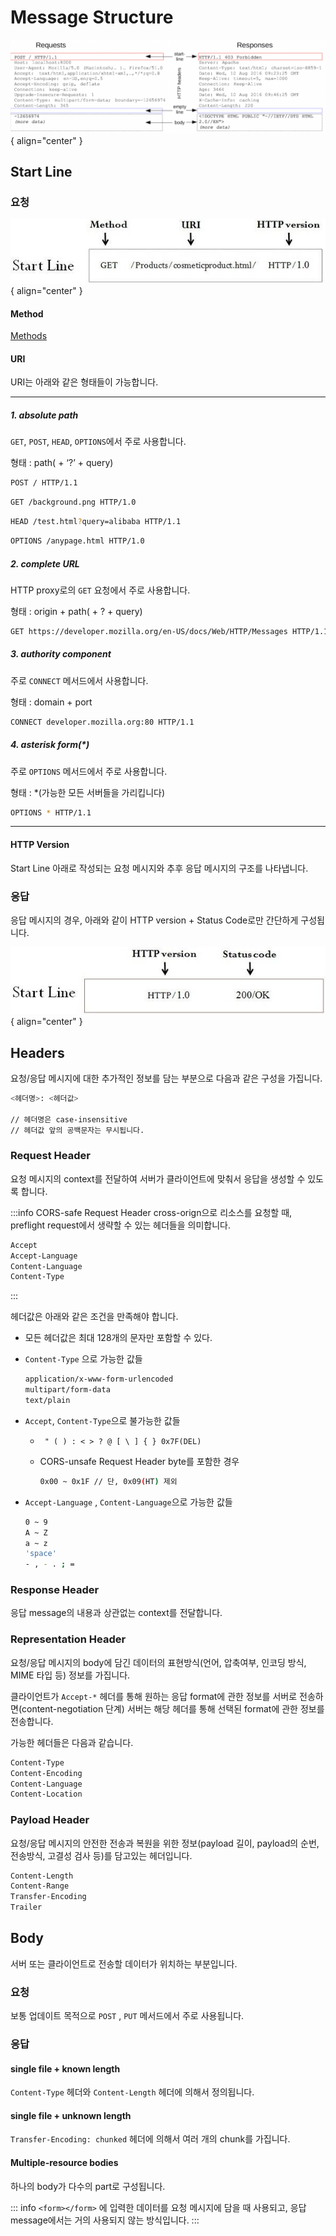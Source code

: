 # Message Structure

![HTTP1 Message](../image/http1_message.png){ align="center" }

## Start Line

### 요청

![Start Line Req](../image/http1_start_line_req.jpeg){ align="center" }

#### Method

[Methods](methods.md)

#### URI

URI는 아래와 같은 형태들이 가능합니다.

---

##### 1. absolute path

`GET`, `POST`, `HEAD`, `OPTIONS`에서 주로 사용합니다.

형태 : path( + ‘?’ + query)

```bash
POST / HTTP/1.1
```

```bash
GET /background.png HTTP/1.0
```

```bash
HEAD /test.html?query=alibaba HTTP/1.1
```

```bash
OPTIONS /anypage.html HTTP/1.0
```

##### 2. complete URL

HTTP proxy로의 `GET` 요청에서 주로 사용합니다.

형태 : origin + path( + ? + query)

```bash
GET https://developer.mozilla.org/en-US/docs/Web/HTTP/Messages HTTP/1.1
```

##### 3. authority component

주로 `CONNECT` 메서드에서 사용합니다.

형태 : domain + port

```bash
CONNECT developer.mozilla.org:80 HTTP/1.1
```

##### 4. asterisk form(\*)

주로 `OPTIONS` 메서드에서 주로 사용합니다.

형태 : \*(가능한 모든 서버들을 가리킵니다)

```bash
OPTIONS * HTTP/1.1
```

---

#### HTTP Version

Start Line 아래로 작성되는 요청 메시지와 추후 응답 메시지의 구조를 나타냅니다.

### 응답

응답 메시지의 경우, 아래와 같이 HTTP version + Status Code로만 간단하게 구성됩니다.

![Start Line Res](../image/http1_start_line_res.jpeg){ align="center" }

## Headers

요청/응답 메시지에 대한 추가적인 정보를 담는 부분으로 다음과 같은 구성을 가집니다.

```bash
<헤더명>: <헤더값>

// 헤더명은 case-insensitive
// 헤더값 앞의 공백문자는 무시됩니다.
```

### Request Header

요청 메시지의 context를 전달하여 서버가 클라이언트에 맞춰서 응답을 생성할 수 있도록 합니다.

:::info CORS-safe Request Header
cross-orign으로 리소스를 요청할 때, preflight request에서 생략할 수 있는 헤더들을 의미합니다.

```bash
Accept
Accept-Language
Content-Language
Content-Type
```

:::

헤더값은 아래와 같은 조건을 만족해야 합니다.

- 모든 헤더값은 최대 128개의 문자만 포함할 수 있다.
- `Content-Type` 으로 가능한 값들
  ```bash
  application/x-www-form-urlencoded
  multipart/form-data
  text/plain
  ```
- `Accept`, `Content-Type`으로 불가능한 값들

  - ` " ( ) : < > ? @ [ \ ] { } 0x7F(DEL)`

  - CORS-unsafe Request Header byte를 포함한 경우

    ```bash
    0x00 ~ 0x1F // 단, 0x09(HT) 제외
    ```

- `Accept-Language` , `Content-Language`으로 가능한 값들
  ```bash
  0 ~ 9
  A ~ Z
  a ~ z
  'space'
  - , - . ; =
  ```

### Response Header

응답 message의 내용과 상관없는 context를 전달합니다.

### Representation Header

요청/응답 메시지의 body에 담긴 데이터의 표현방식(언어, 압축여부, 인코딩 방식, MIME 타입 등) 정보를 가집니다.

클라이언트가 `Accept-*` 헤더를 통해 원하는 응답 format에 관한 정보를 서버로 전송하면(content-negotiation 단계) 서버는 해당 헤더를 통해 선택된 format에 관한 정보를 전송합니다.

가능한 헤더들은 다음과 같습니다.

```bash
Content-Type
Content-Encoding
Content-Language
Content-Location
```

### Payload Header

요청/응답 메시지의 안전한 전송과 복원을 위한 정보(payload 길이, payload의 순번, 전송방식, 고결성 검사 등)를 담고있는 헤더입니다.

```bash
Content-Length
Content-Range
Transfer-Encoding
Trailer
```

## Body

서버 또는 클라이언트로 전송할 데이터가 위치하는 부분입니다.

### 요청

보통 업데이트 목적으로 `POST` , `PUT` 메서드에서 주로 사용됩니다.

### 응답

#### single file + known length

`Content-Type` 헤더와 `Content-Length` 헤더에 의해서 정의됩니다.

#### single file + unknown length

`Transfer-Encoding: chunked` 헤더에 의해서 여러 개의 chunk를 가집니다.

#### Multiple-resource bodies

하나의 body가 다수의 part로 구성됩니다.

::: info
`<form></form>` 에 입력한 데이터를 요청 메시지에 담을 때 사용되고, 응답 message에서는 거의 사용되지 않는 방식입니다.
:::

